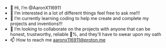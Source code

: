 - 👋 Hi, I’m @AaronX116911
- 👀 I’m interested in a lot of different things feel free to ask me!!!
- 🌱 I’m currently learning coding to help me create and complete my projects and inventions!!!
- 💞️ I’m looking to collaborate on the projects with anyone that can be honest, trustworthy, reliable 💯%, and they'll have to swear upon my oath
- 📫 How to reach me aaronx116911@proton.me
